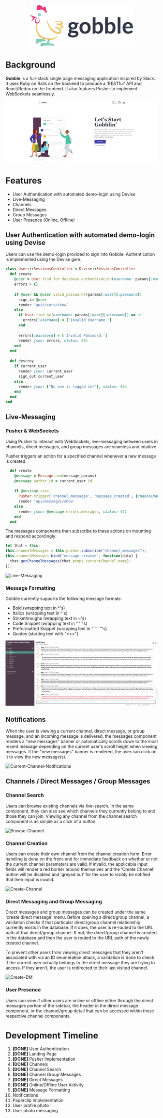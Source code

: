 <div align="center">
  <img src="./app/assets/images/logos/gobble_readme_logo3.png"></img>
</div>

# Background

**Gobble** is a full-stack single page messaging application inspired by Slack. It uses Ruby on Rails on the backend to produce a 'RESTful' API and React/Redux on the frontend. It also features Pusher to implement WebSockets seamlessly.

<div align="center">
  <img src="./readme_images/gobble-ss-final.png"></img>
</div>

# Features

* User Authentication with automated demo-login using Devise
* Live-Messaging
* Channels
* Direct Messages
* Group Messages
* User Presence (Online, Offline)

## User Authentication with automated demo-login using Devise

Users can use the demo-login provided to sign into Gobble. Authentication is implemented using the Devise gem.

```ruby
class Users::SessionsController < Devise::SessionsController
  def create
    @user = User.find_for_database_authentication(username: params[:user][:username])
    errors = {}

    if @user && @user.valid_password?(params[:user][:password])
      sign_in @user
      render 'api/users/show'
    else
      if User.find_by(username: params[:user][:username]) == nil
        errors[:username] = ['Invalid Username.']
      end

      errors[:password] = ['Invalid Password.']
      render json: errors, status: 401
    end
  end

  def destroy
    if current_user
      render json: current_user
      sign_out current_user
    else
      render json: ["No one is logged in!"], status: 404
    end
  end
end
```

## Live-Messaging

### Pusher & WebSockets

Using Pusher to interact with WebSockets, live-messaging between users in channels, direct messages, and group messages are seamless and intuitive.

Pusher triggers an action for a specified channel whenever a new message is created:

```ruby
  def create
    @message = Message.new(message_params)
    @message.author_id = current_user.id

    if @message.save
      Pusher.trigger('channel_messages', 'message_created', {channelName: @message.channel.name})
      render 'api/messages/show'
    else
      render json: @message.errors.messages, status: 422
    end
  end
```

The messages components then subscribe to these actions on mounting and respond accordingly:

```javascript
let that = this;
this.channelMessages = this.pusher.subscribe("channel_messages");
this.channelMessages.bind("message_created", function(data) {
  that.getChannelMessages(that.props.currentChannel.name);
});
```

![Live-Messaging](./readme_images/gobble-live-messaging.gif)

### Message Formatting

Gobble currently supports the following message formats:

* Bold (wrapping text in \*'s)
* Italics (wrapping text in ^'s)
* Strikethroughs (wrapping text in ~'s)
* Code Snippet (wrapping text in " ' "s)
* Preformatted Snippet (wrapping text in " ``` "'s)
* Quotes (starting text with ">>>")

![Message-Formatting](./readme_images/gobble-message-formatting.png)

## Notifications

When the user is viewing a current channel, direct message, or group message, and an incoming message is delivered, the messages component renders a "new messages" banner or automatically scrolls down to the most recent message depending on the current user's scroll height when viewing messages. If the "new messages" banner is rendered, the user can click on it to view the new message(s).

![Current-Channel-Notifications](./readme_images/gobble-current-channel-notifications.gif)

## Channels / Direct Messages / Group Messages

### Channel Search

Users can browse existing channels via live-search. In the same component, they can also see which channels they currently belong to and those they can join. Viewing any channel from the channel search component is as simple as a click of a button.

![Browse-Channel](./readme_images/gobble-browse-channel.gif)

### Channel Creation

Users can create their own channel from the channel creation form. Error handling is done on the front-end for immediate feedback on whether or not the current channel parameters are valid. If invalid, the applicable input fields will render a red border around themselves and the 'Create Channel' button will be disabled and 'greyed out' for the user to visibly be notified that their input is invalid.

![Create-Channel](./readme_images/gobble-channel-creation.gif)

### Direct Messaging and Group Messaging

Direct messages and group messages can be created under the same 'create direct message' menu. Before opening a direct/group channel, a validation checks if that particular direct/group channel relationship currently exists in the database. If it does, the user is re-routed to the URL path of that direct/group channel. If not, the direct/group channel is created in the database and then the user is routed to the URL path of the newly created channel.

To prevent other users from viewing direct messages that they aren't associated with via an ID enumeration attack, a validation is done to check if the current user actually belongs to the direct message they are trying to access. If they aren't, the user is redirected to their last visited channel.

![Create-DM](./readme_images/gobble-dm-creation.gif)

### User Presence

Users can view if other users are online or offline either through the direct messages portion of the sidebar, the header in the direct message component, or the channel/group detail that can be accessed within those respective channel components.

# Development Timeline

1.  **[DONE]** User Authentication
2.  **[DONE]** Landing Page
3.  **[DONE]** Pusher Implementation
4.  **[DONE]** Channels
5.  **[DONE]** Channel Search
6.  **[DONE]** Channel Group Messages
7.  **[DONE]** Direct Messages
8.  **[DONE]** Online/Offline User Activity
9.  **[DONE]** Message Formatting
10. Notifications
11. Paperclip Implementation
12. User profile photo
13. User photo messaging
